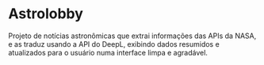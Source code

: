 # Astrolobby

Projeto de notícias astronômicas que extrai informações das APIs da NASA, e as traduz usando a API do DeepL, exibindo dados resumidos e atualizados para o usuário numa interface limpa e agradável.
